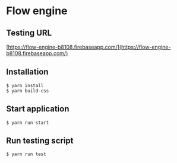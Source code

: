 # Flow engine

## Testing URL
[https://flow-engine-b8108.firebaseapp.com/](https://flow-engine-b8108.firebaseapp.com/)
## Installation
```
$ yarn install
$ yarn build-css
```

## Start application
```
$ yarn run start
```

## Run testing script
```
$ yarn run test
```
